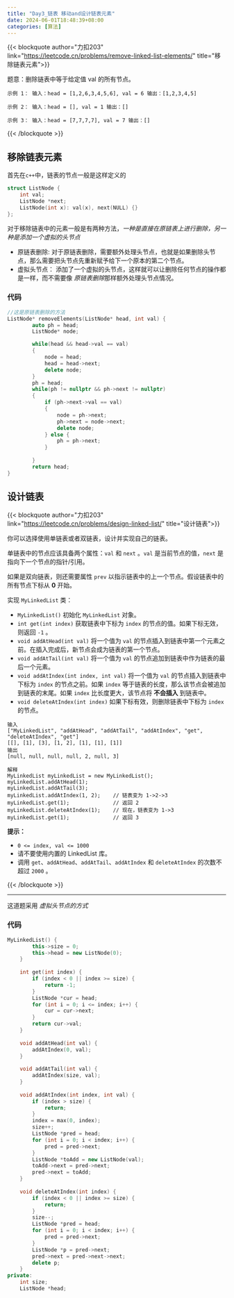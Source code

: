 ```yaml
---
title: "Day3_链表 移动and设计链表元素"
date: 2024-06-01T18:48:39+08:00
categories: [算法]
---
```


{{< blockquote author="力扣203" link="https://leetcode.cn/problems/remove-linked-list-elements/" title="移除链表元素">}}

题意：删除链表中等于给定值 val 的所有节点。

```
示例 1： 输入：head = [1,2,6,3,4,5,6], val = 6 输出：[1,2,3,4,5]

示例 2： 输入：head = [], val = 1 输出：[]

示例 3： 输入：head = [7,7,7,7], val = 7 输出：[]
```

{{< /blockquote >}}

## 移除链表元素

首先在`c++`中，链表的节点一般是这样定义的

```c++
struct ListNode {
    int val;
    ListNode *next;
 	ListNode(int x): val(x), next(NULL) {}
};
```

对于移除链表中的元素一般是有两种方法，*一种是直接在原链表上进行删除，另一种是添加一个虚拟的头节点*

+ 原链表删除: 对于原链表删除，需要额外处理头节点，也就是如果删除头节点，那么需要把头节点先重新赋予给下一个原本的第二个节点。
+ 虚拟头节点： 添加了一个虚拟的头节点，这样就可以让删除任何节点的操作都是一样，而不需要像 *原链表删除*那样额外处理头节点情况。

### 代码

```c++
//这是原链表删除的方法
ListNode* removeElements(ListNode* head, int val) {
        auto ph = head;
        ListNode* node;

        while(head && head->val == val)
        {
            node = head;
            head = head->next;
            delete node;
        }
        ph = head;
        while(ph != nullptr && ph->next != nullptr)
        {
            if (ph->next->val == val)
            {
                node = ph->next;
                ph->next = node->next;
                delete node;
            } else {
                ph = ph->next;
            }
            
        }
        return head;
}
```

## 设计链表

{{< blockquote author="力扣203" link="https://leetcode.cn/problems/design-linked-list/" title="设计链表">}}

你可以选择使用单链表或者双链表，设计并实现自己的链表。

单链表中的节点应该具备两个属性：`val` 和 `next` 。`val` 是当前节点的值，`next` 是指向下一个节点的指针/引用。

如果是双向链表，则还需要属性 `prev` 以指示链表中的上一个节点。假设链表中的所有节点下标从 **0** 开始。

实现 `MyLinkedList` 类：

- `MyLinkedList()` 初始化 `MyLinkedList` 对象。
- `int get(int index)` 获取链表中下标为 `index` 的节点的值。如果下标无效，则返回 `-1` 。
- `void addAtHead(int val)` 将一个值为 `val` 的节点插入到链表中第一个元素之前。在插入完成后，新节点会成为链表的第一个节点。
- `void addAtTail(int val)` 将一个值为 `val` 的节点追加到链表中作为链表的最后一个元素。
- `void addAtIndex(int index, int val)` 将一个值为 `val` 的节点插入到链表中下标为 `index` 的节点之前。如果 `index` 等于链表的长度，那么该节点会被追加到链表的末尾。如果 `index` 比长度更大，该节点将 **不会插入** 到链表中。
- `void deleteAtIndex(int index)` 如果下标有效，则删除链表中下标为 `index` 的节点。

```
输入
["MyLinkedList", "addAtHead", "addAtTail", "addAtIndex", "get", "deleteAtIndex", "get"]
[[], [1], [3], [1, 2], [1], [1], [1]]
输出
[null, null, null, null, 2, null, 3]

解释
MyLinkedList myLinkedList = new MyLinkedList();
myLinkedList.addAtHead(1);
myLinkedList.addAtTail(3);
myLinkedList.addAtIndex(1, 2);    // 链表变为 1->2->3
myLinkedList.get(1);              // 返回 2
myLinkedList.deleteAtIndex(1);    // 现在，链表变为 1->3
myLinkedList.get(1);              // 返回 3
```

**提示：**

- `0 <= index, val <= 1000`
- 请不要使用内置的 LinkedList 库。
- 调用 `get`、`addAtHead`、`addAtTail`、`addAtIndex` 和 `deleteAtIndex` 的次数不超过 `2000` 。

{{< /blockquote >}}

---

这道题采用 *虚拟头节点的方式*

### 代码

```c++
MyLinkedList() {
        this->size = 0;
        this->head = new ListNode(0);
    }
    
    int get(int index) {
        if (index < 0 || index >= size) {
            return -1;
        }
        ListNode *cur = head;
        for (int i = 0; i <= index; i++) {
            cur = cur->next;
        }
        return cur->val;
    }
    
    void addAtHead(int val) {
        addAtIndex(0, val);
    }
    
    void addAtTail(int val) {
        addAtIndex(size, val);
    }
    
    void addAtIndex(int index, int val) {
        if (index > size) {
            return;
        }
        index = max(0, index);
        size++;
        ListNode *pred = head;
        for (int i = 0; i < index; i++) {
            pred = pred->next;
        }
        ListNode *toAdd = new ListNode(val);
        toAdd->next = pred->next;
        pred->next = toAdd;
    }
    
    void deleteAtIndex(int index) {
        if (index < 0 || index >= size) {
            return;
        }
        size--;
        ListNode *pred = head;
        for (int i = 0; i < index; i++) {
            pred = pred->next;
        }
        ListNode *p = pred->next;
        pred->next = pred->next->next;
        delete p;
    }
private:
    int size;
    ListNode *head;

```

